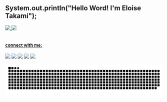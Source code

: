 <h2>System.out.println("Hello Word! I'm Eloise Takami");  </h2>
 <div>
  <a href="https://github.com/eloise-takami">
  <img height="180em" src="https://github-readme-stats.vercel.app/api?username=eloise-takami&show_icons=true&theme=synthwave&include_all_commits=true&count_private=true"/>
  <img height="180em" src="https://github-readme-stats.vercel.app/api/top-langs/?username=eloise-takami&layout=compact&langs_count=16&theme=synthwave"/>
</div>
<div style="display: inline_block"><br>
</div>


 <h4>connect with me:</h4>
 
<a href="https://instagram.com/eloisetakami" target="_blank"><img src="https://img.shields.io/badge/-Instagram-%23E4405F?style=for-the-badge&logo=instagram&logoColor=white" target="_blank"></a>
<a href = "mailto:elose.takami@gmail.com"><img src="https://img.shields.io/badge/Gmail-D14836?style=for-the-badge&logo=gmail&logoColor=white" target="_blank"></a>
<a href="https://www.linkedin.com/in/eloisetakami" target="_blank"><img src="https://img.shields.io/badge/-LinkedIn-%230077B9?style=for-the-badge&logo=linkedin&logoColor=white" target="_blank"></a> 
 <a href ="https://www.tiktok.com/@eloise_takami?lang=pt-BR"><img src="https://img.shields.io/badge/TikTok-000000?style=for-the-badge&logo=tiktok&logoColor=white"></a>
 <a href ="https://open.spotify.com/user/b5y9to3rnzaffz202j4xg3qkt?si=aUBq23TnSo-zlWQeiH7Vvw&utm_source=copy-link&dl_branch=1"><img src="https://img.shields.io/badge/Spotify-1ED760?&style=for-the-badge&logo=spotify&logoColor=white"></a>

![Snake animation](https://github.com/eloise-takami/eloise-takami/blob/output/github-contribution-grid-snake.svg)
 
</div>
